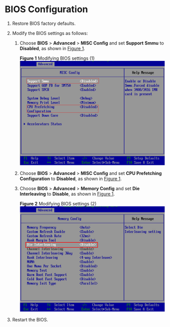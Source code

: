 # BIOS Configuration<a name="EN-US_TOPIC_0283136610"></a>

1.  Restore BIOS factory defaults.
2.  Modify the BIOS settings as follows:
    1.  Choose  **BIOS**  \>  **Advanced**  \>  **MISC Config**  and set  **Support** **Smmu**  to  **Disabled**, as shown in  [Figure 1](#en-us_topic_0263913266_fig1464144318512).

        **Figure  1**  Modifying BIOS settings \(1\)<a name="en-us_topic_0263913266_fig1464144318512"></a>  
        ![](figures/modifying-bios-settings-(1).png "modifying-bios-settings-(1)")

    2.  Choose  **BIOS**  \>  **Advanced**  \>  **MISC Config**  and set  **CPU Prefetching Configuration**  to  **Disabled**, as shown in  [Figure 1](#en-us_topic_0263913266_fig1464144318512).
    3.  Choose  **BIOS**  \>  **Advanced**  \>  **Memory Config**  and set  **Die Interleaving**  to  **Disable**, as shown in  [Figure 1](#en-us_topic_0263913266_fig1464144318512).

        **Figure  2**  Modifying BIOS settings \(2\)<a name="en-us_topic_0263913266_fig6430185319610"></a>  
        ![](figures/modifying-bios-settings-(2).png "modifying-bios-settings-(2)")

3.  Restart the BIOS.

